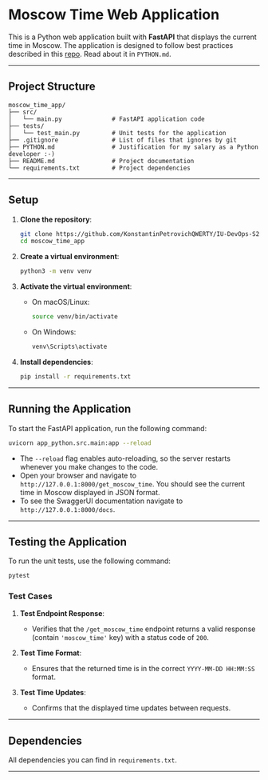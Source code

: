# Moscow Time Web Application

This is a Python web application built with **FastAPI** that displays the current time in Moscow. The application is designed to follow best practices described in this [repo](https://github.com/zhanymkanov/fastapi-best-practices). Read about it in `PYTHON.md`.

---

## Project Structure

```
moscow_time_app/
├── src/
│   └── main.py              # FastAPI application code
├── tests/
│   └── test_main.py         # Unit tests for the application
├── .gitignore               # List of files that ignores by git
├── PYTHON.md                # Justification for my salary as a Python developer :-)
├── README.md                # Project documentation
└── requirements.txt         # Project dependencies
```

---

## Setup

1. **Clone the repository**:

   ```bash
   git clone https://github.com/KonstantinPetrovichQWERTY/IU-DevOps-S25.git
   cd moscow_time_app
   ```

2. **Create a virtual environment**:

   ```bash
   python3 -m venv venv
   ```

3. **Activate the virtual environment**:
   - On macOS/Linux:

     ```bash
     source venv/bin/activate
     ```

   - On Windows:

     ```bash
     venv\Scripts\activate
     ```

4. **Install dependencies**:

   ```bash
   pip install -r requirements.txt
   ```

---

## Running the Application

To start the FastAPI application, run the following command:

```bash
uvicorn app_python.src.main:app --reload
```

- The `--reload` flag enables auto-reloading, so the server restarts whenever you make changes to the code.
- Open your browser and navigate to `http://127.0.0.1:8000/get_moscow_time`. You should see the current time in Moscow displayed in JSON format.
- To see the SwaggerUI documentation navigate to `http://127.0.0.1:8000/docs`.

---

## Testing the Application

To run the unit tests, use the following command:

```bash
pytest
```

### Test Cases

1. **Test Endpoint Response**:
   - Verifies that the `/get_moscow_time` endpoint returns a valid response (contain `'moscow_time'` key) with a status code of `200`.

2. **Test Time Format**:
   - Ensures that the returned time is in the correct `YYYY-MM-DD HH:MM:SS` format.

3. **Test Time Updates**:
   - Confirms that the displayed time updates between requests.

---

## Dependencies

All dependencies you can find in `requirements.txt`.

---
